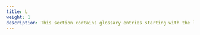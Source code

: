 ```yaml
---
title: L
weight: 1
description: This section contains glossary entries starting with the letter **L**.
---
```


